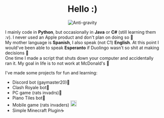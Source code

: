 <h1 align="center">Hello :)</h1>

<div align="center">
  <img src="https://imgs.xkcd.com/comics/python.png" alt="Anti-gravity">
</div>

I mainly code in **Python**, but occasionally in **Java** or **C#** (still learning them :v). I never used an Apple product and don't plan on doing so 🍎 <br>
My mother language is **Spanish**, I also speak (not C1) **English**. At this point I would've been able to speak **Esperanto** if Duolingo wasn't so shit at making decisions 🦉 <br>
One time I made a script that shuts down your computer and accidentally ran it. My goal in life is to not work at McDonald's 🍟

I've made some projects for fun and learning:
* Discord bot (gaymaster20)🐍
* Clash Royale bot🐍
* PC game (rats invadrs)🐍
* Piano Tiles bot🐍
* Mobile game (rats invaders)  <img src="https://cdn3.emoji.gg/emojis/7106-csharp.png" width="20px" height="20px" alt="CSharp"></a>
* Simple Minecraft Plugin☕

